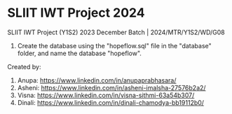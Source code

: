 # SLIIT IWT Project 2024

SLIIT IWT Project (Y1S2) 2023 December Batch | 2024/MTR/Y1S2/WD/G08

1. Create the database using the "hopeflow.sql" file in the "database" folder, and name the database "hopeflow".

Created by:
1. Anupa: https://www.linkedin.com/in/anupaprabhasara/
2. Asheni: https://www.linkedin.com/in/asheni-imalsha-27576b2a2/
3. Visna: https://www.linkedin.com/in/visna-sithmi-63a54b307/
4. Dinali: https://www.linkedin.com/in/dinali-chamodya-bb19112b0/
